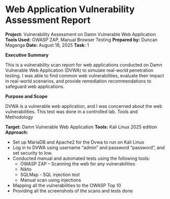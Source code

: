 # Web Application Vulnerability Assessment Report
**Project:** Vulnerability Assessment on Damn Vulnerable Web Application
**Tools Used:** OWASP ZAP, Manual Browser Testing
**Prepared by:** Duncan Maganga
**Date:** August 18, 2025
**Task:** 1

**Executive Summary**

This is a vulnerability scan report for web applications conducted on Damn Vulnerable Web Application (DVWA) to simulate real-world penetration testing. I was able to find common web vulnerabilities, evaluate their impact in real-world scenarios, and provide remediation recommendations to safeguard web applications.

**Purpose and Scope**

DVWA is a vulnerable web application, and I was concerned about the web vulnerabilities. This test was done in a controlled lab.
Tools and Methodology

**Target:** Damn Vulnerable Web Application
**Tools:** Kali Linux 2025 edition
**Approach:**
- Set up MariaDB and Apache2 for the Dvwa to run on Kali Linux
- Log in to DVWA using username “admin” and password “password”, and set security to low.
- Conducted manual and automated tests using the following tools:
   - OWASP ZAP – Scanning the web for any vulnerabilities
   - Nikto
   - SQLMap - SQL injection test
   - Manual scan using injections
- Mapping all the vulnerabilities to the OWASP Top 10
- Providing all the screenshots of the scans and tests done
















